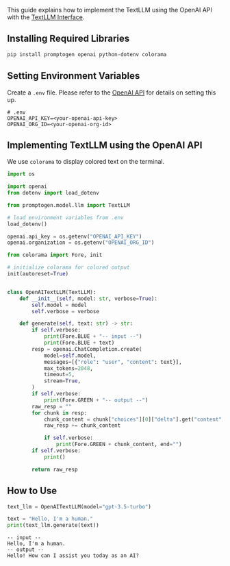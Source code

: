 This guide explains how to implement the TextLLM using the OpenAI API with the [TextLLM Interface](../getting-started/text-llm.md).

## Installing Required Libraries

```sh
pip install promptogen openai python-dotenv colorama
```

## Setting Environment Variables

Create a `.env` file. Please refer to the [OpenAI API](https://platform.openai.com/docs/api-reference/introduction) for details on setting this up.

```shell
# .env
OPENAI_API_KEY=<your-openai-api-key>
OPENAI_ORG_ID=<your-openai-org-id>
```

## Implementing TextLLM using the OpenAI API

We use `colorama` to display colored text on the terminal.

```python
import os

import openai
from dotenv import load_dotenv

from promptogen.model.llm import TextLLM

# load environment variables from .env
load_dotenv()

openai.api_key = os.getenv("OPENAI_API_KEY")
openai.organization = os.getenv("OPENAI_ORG_ID")

from colorama import Fore, init

# initialize colorama for colored output
init(autoreset=True)


class OpenAITextLLM(TextLLM):
    def __init__(self, model: str, verbose=True):
        self.model = model
        self.verbose = verbose

    def generate(self, text: str) -> str:
        if self.verbose:
            print(Fore.BLUE + "-- input --")
            print(Fore.BLUE + text)
        resp = openai.ChatCompletion.create(
            model=self.model,
            messages=[{"role": "user", "content": text}],
            max_tokens=2048,
            timeout=5,
            stream=True,
        )
        if self.verbose:
            print(Fore.GREEN + "-- output --")
        raw_resp = ""
        for chunk in resp:
            chunk_content = chunk["choices"][0]["delta"].get("content", "")
            raw_resp += chunk_content

            if self.verbose:
                print(Fore.GREEN + chunk_content, end="")
        if self.verbose:
            print()

        return raw_resp
```

## How to Use

```python
text_llm = OpenAITextLLM(model="gpt-3.5-turbo")

text = "Hello, I'm a human."
print(text_llm.generate(text))
```

```console
-- input --
Hello, I'm a human.
-- output --
Hello! How can I assist you today as an AI?
```

